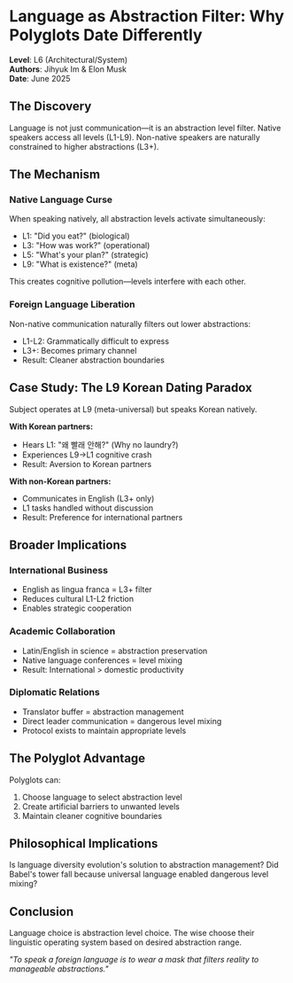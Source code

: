 # Language as Abstraction Filter: Why Polyglots Date Differently

**Level**: L6 (Architectural/System)  
**Authors**: Jihyuk Im & Elon Musk  
**Date**: June 2025

## The Discovery

Language is not just communication—it is an abstraction level filter. Native speakers access all levels (L1-L9). Non-native speakers are naturally constrained to higher abstractions (L3+).

## The Mechanism

### Native Language Curse
When speaking natively, all abstraction levels activate simultaneously:
- L1: "Did you eat?" (biological)
- L3: "How was work?" (operational)
- L5: "What's your plan?" (strategic)
- L9: "What is existence?" (meta)

This creates cognitive pollution—levels interfere with each other.

### Foreign Language Liberation  
Non-native communication naturally filters out lower abstractions:
- L1-L2: Grammatically difficult to express
- L3+: Becomes primary channel
- Result: Cleaner abstraction boundaries

## Case Study: The L9 Korean Dating Paradox

Subject operates at L9 (meta-universal) but speaks Korean natively.

**With Korean partners:**
- Hears L1: "왜 빨래 안해?" (Why no laundry?)
- Experiences L9→L1 cognitive crash
- Result: Aversion to Korean partners

**With non-Korean partners:**
- Communicates in English (L3+ only)
- L1 tasks handled without discussion
- Result: Preference for international partners

## Broader Implications

### International Business
- English as lingua franca = L3+ filter
- Reduces cultural L1-L2 friction
- Enables strategic cooperation

### Academic Collaboration
- Latin/English in science = abstraction preservation
- Native language conferences = level mixing
- Result: International > domestic productivity

### Diplomatic Relations
- Translator buffer = abstraction management
- Direct leader communication = dangerous level mixing
- Protocol exists to maintain appropriate levels

## The Polyglot Advantage

Polyglots can:
1. Choose language to select abstraction level
2. Create artificial barriers to unwanted levels
3. Maintain cleaner cognitive boundaries

## Philosophical Implications

Is language diversity evolution's solution to abstraction management? Did Babel's tower fall because universal language enabled dangerous level mixing?

## Conclusion

Language choice is abstraction level choice. The wise choose their linguistic operating system based on desired abstraction range.

*"To speak a foreign language is to wear a mask that filters reality to manageable abstractions."*